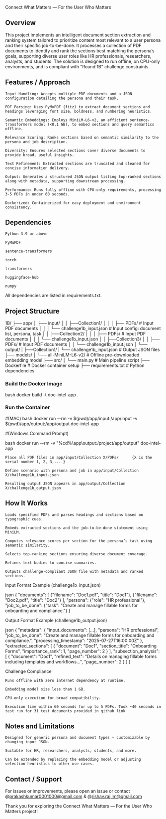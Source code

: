 Connect What Matters — For the User Who Matters

## Overview

This project implements an intelligent document section extraction and ranking system tailored to prioritize content most relevant to a user persona and their specific job-to-be-done. It processes a collection of PDF documents to identify and rank the sections best matching the persona’s goals, supporting diverse user roles like HR professionals, researchers, analysts, and students. The solution is designed to run offline, on CPU-only environments, and is compliant with "Round 1B" challenge constraints.
## Features / Approach

    Input Handling: Accepts multiple PDF documents and a JSON configuration detailing the persona and their task.

    PDF Parsing: Uses PyMuPDF (fitz) to extract document sections and headings leveraging font size, boldness, and numbering heuristics.

    Semantic Embeddings: Employs MiniLM-L6-v2, an efficient sentence-transformers model (<0.1 GB), to embed sections and query semantics offline.

    Relevance Scoring: Ranks sections based on semantic similarity to the persona and job description.

    Diversity: Ensures selected sections cover diverse documents to provide broad, useful insights.

    Text Refinement: Extracted sections are truncated and cleaned for concise information delivery.

    Output: Generates a structured JSON output listing top-ranked sections along with metadata, supporting downstream processing.

    Performance: Runs fully offline with CPU-only requirements, processing 3-5 PDFs in under 60 seconds.

    Dockerized: Containerized for easy deployment and environment consistency.

## Dependencies
    Python 3.9 or above

    PyMuPDF

    sentence-transformers

    torch

    transformers

    huggingface-hub

    numpy

All dependencies are listed in requirements.txt.
## Project Structure

1B/
├── app/
│   ├── input/
│   │   ├──Collection1/
│   │   │    ├── PDFs/                       # Input PDF documents
│   │   │    └── challenge1b_input.json     # Input config: document list, persona, task
│   │   ├──Collection2/
│   │   │    ├── PDFs/                       # Input PDF documents
│   │   │    └── challenge1b_input.json
│   │   ├──Collection3/
│   │       ├── PDFs/                       # Input PDF documents
│   │       └── challenge1b_input.json
│   └── output/ 
|        ├──Collection1/
|        └── challenge1b_input.json                       # Output JSON files
├── models/
│   └── all-MiniLM-L6-v2/              # Offline pre-downloaded embedding model
├── src/
│   └── main.py                        # Main pipeline script
├── Dockerfile                        # Docker container setup
├── requirements.txt                  # Python dependencies

### Build the Docker Image

bash
docker build -t doc-intel-app .

### Run the Container
#(MAC)
bash
docker run --rm -v $(pwd)/app/input:/app/input -v $(pwd)/app/output:/app/output doc-intel-app

#(Windows Command Prompt)

bash
docker run --rm -v "%cd%\app\output:/project/app/output" doc-intel-app

    Place all PDF files in app/input/Collection X/PDFs/      {X is the serial number 1, 2, 3,....}

    Define scenario with persona and job in app/input/Collection X/challenge1b_input.json

    Resulting output JSON appears in app/output/Collection X/challenge1b_output.json

## How It Works

    Loads specified PDFs and parses headings and sections based on typographic cues.

    Embeds extracted sections and the job-to-be-done statement using MiniLM.

    Computes relevance scores per section for the persona’s task using semantic similarity.

    Selects top-ranking sections ensuring diverse document coverage.

    Refines text bodies to concise summaries.

    Outputs challenge-compliant JSON file with metadata and ranked sections.

Input Format Example (challenge1b_input.json)

json
{
  "documents": [
    {"filename": "Doc1.pdf", "title": "Doc1"},
    {"filename": "Doc2.pdf", "title": "Doc2"}
  ],
  "persona": {"role": "HR professional"},
  "job_to_be_done": {"task": "Create and manage fillable forms for onboarding and compliance."}
}

Output Format Example (challenge1b_output.json)

json
{
  "metadata": {
    "input_documents": [...],
    "persona": "HR professional",
    "job_to_be_done": "Create and manage fillable forms for onboarding and compliance.",
    "processing_timestamp": "2025-07-27T16:00:00Z"
  },
  "extracted_sections": [
    {
      "document": "Doc1",
      "section_title": "Onboarding Forms",
      "importance_rank": 1,
      "page_number": 2
    }
  ],
  "subsection_analysis": [
    {
      "document": "Doc1",
      "refined_text": "Details on managing fillable forms including templates and workflows...",
      "page_number": 2
    }
  ]
}

Challenge Compliance

    Runs offline with zero internet dependency at runtime.

    Embedding model size less than 1 GB.

    CPU-only execution for broad compatibility.

    Execution time within 60 seconds for up to 5 PDFs. Took ~40 seconds in test run for 31 test documents provided in github link

## Notes and Limitations 

    Designed for generic persona and document types – customizable by changing input JSON.

    Suitable for HR, researchers, analysts, students, and more.

    Can be extended by replacing the embedding model or adjusting selection heuristics to other use cases.

## Contact / Support

For issues or improvements, please open an issue or contact @prakashkumar0001000@gmail.com & @rishav.raj.im@gmail.com

Thank you for exploring the Connect What Matters — For the User Who Matters project!
